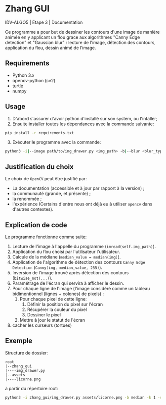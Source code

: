 # Zhang GUI

IDV-ALGO5 | Etape 3 | Documentation

Ce programme a pour but de dessiner les contours d'une image de manière animée en y applicant un flou grace aux algorithmes "Canny Edge detection" et "Gaussian blur" : lecture de l'image, détection des contours, application du flou, dessin animé de l'image.

## Requirements

- Python 3.x
- opencv-python (cv2)
- turtle
- numpy

## Usage

1. D'abord s'assurer d'avoir python d'installé sur son system, ou l'intaller;
2. Ensuite installer toutes les dépendances avec la commande suivante:
```bash
pip install -r requirements.txt
```
3. Exécuter le programme avec la commande:
```bash
python3 -i|--image path/to/img_drawer.py <img_path> -b|--blur <blur_type> [-k|--kernel <ksize>] [-s|--speed <speed>]
```


## Justification du choix

Le choix de `OpenCV` peut être justifié par:
- La documentation (accessible et à jour par rapport à la version) ;
- la communauté (grande, et présente) ;
- la renommée ;
- l'expérience (Certains d'entre nous ont déjà eu à utiliser `opencv` dans d'autres contextes).

## Explication de code

Le programme fonctionne comme suite:

1. Lecture de l'image à l'appelle du programme (`imread(self.img_path)`).
2. Application du flou choisi par l'utilisateur l'utilisateur.
3. Calcule de la médiane (`median_value = median(img)`).
4. Application de l'algorithme de détection des contours `Canny Edge Detection` (`Canny(img, median_value, 255)`).
5. Inversion de l'image trouvé après détection des contours (`bitwise_not(...)`).
6. Paramétrage de l'écran qui servira à afficher le dessin.
7. Pour chaque ligne de l'image (l'image considéré comme un tableau bidimentionnel (lignes + colones) de pixels) :
    1. Pour chaque pixel de cette ligne:
        1. Définir la position du pixel sur l'écran
        2. Récupérer la couleur du pixel
        3. Dessiner le pixel
    2. Mettre à jour le statut de l'écran
8. cacher les curseurs (tortues)

## Exemple

Structure de dossier:

    root
    |--zhang_gui
    |----img_drawer.py
    |--assets
    |----licorne.png

à partir du répertoire root:

```bash
python3 -i zhang_gui/img_drawer.py assets/licorne.png -b median -k 1 -s 10
```